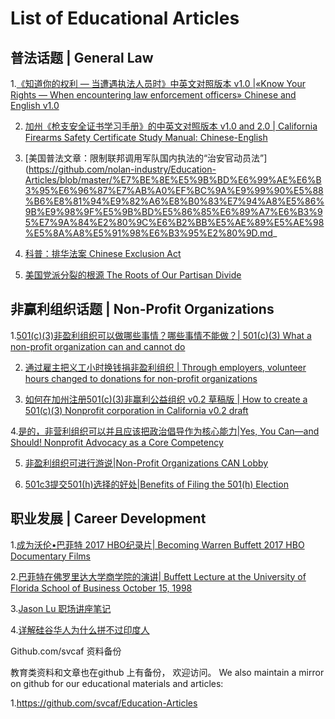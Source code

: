 # List of Educational Articles

## 普法话题 | General Law


1.[《知道你的权利 — 当遭遇执法人员时》中英文对照版本 v1.0 |«Know Your Rights — When encountering law enforcement officers» Chinese and English v1.0](https://github.com/nolan-industry/Education-Articles/blob/master/《知道你的权利%20—%20当遭遇执法人员时》中英文对照版本%20v1.0%20%7C«Know%20Your%20Rights%20—%20When%20encountering%20law%20enforcement%20officers»%20Chinese%20and%20English%20v1.0.md)

2. [加州《枪支安全证书学习手册》的中英文对照版本 v1.0 and 2.0 | California Firearms Safety Certificate Study Manual: Chinese-English](https://github.com/nolan-industry/Education-Articles/blob/master/%E5%8A%A0%E5%B7%9E%E3%80%8A%E6%9E%AA%E6%94%AF%E5%AE%89%E5%85%A8%E8%AF%81%E4%B9%A6%E5%AD%A6%E4%B9%A0%E6%89%8B%E5%86%8C%E3%80%8B%E7%9A%84%E4%B8%AD%E8%8B%B1%E6%96%87%E5%AF%B9%E7%85%A7%E7%89%88%E6%9C%AC%20v1.0%20and%202.0%20%7C%20California%20Firearms%20Safety%20Certificate%20Study%20Manual:%20Chinese-English.md)

3. [美国普法文章：限制联邦调用军队国内执法的“治安官动员法”](https://github.com/nolan-industry/Education-Articles/blob/master/%E7%BE%8E%E5%9B%BD%E6%99%AE%E6%B3%95%E6%96%87%E7%AB%A0%EF%BC%9A%E9%99%90%E5%88%B6%E8%81%94%E9%82%A6%E8%B0%83%E7%94%A8%E5%86%9B%E9%98%9F%E5%9B%BD%E5%86%85%E6%89%A7%E6%B3%95%E7%9A%84%E2%80%9C%E6%B2%BB%E5%AE%89%E5%AE%98%E5%8A%A8%E5%91%98%E6%B3%95%E2%80%9D.md_

4. [科普：排华法案 Chinese Exclusion Act](https://github.com/nolan-industry/Education-Articles/blob/master/%E7%A7%91%E6%99%AE%EF%BC%9A%E6%8E%92%E5%8D%8E%E6%B3%95%E6%A1%88%20Chinese%20Exclusion%20Act%20.md) 

5. [美国党派分裂的根源 The Roots of Our Partisan Divide](https://github.com/nolan-industry/Education-Articles/blob/master/%E7%BE%8E%E5%9B%BD%E5%85%9A%E6%B4%BE%E5%88%86%E8%A3%82%E7%9A%84%E6%A0%B9%E6%BA%90%20The%20Roots%20of%20Our%20Partisan%20Divide.md)



## 非赢利组织话题 | Non-Profit Organizations

1.[501(c)(3)非盈利组织可以做哪些事情？哪些事情不能做？| 501(c)(3) What a non-profit organization can and cannot do](https://github.com/nolan-industry/Education-Articles/blob/master/501(c)(3)%E9%9D%9E%E7%9B%88%E5%88%A9%E7%BB%84%E7%BB%87%E5%8F%AF%E4%BB%A5%E5%81%9A%E5%93%AA%E4%BA%9B%E4%BA%8B%E6%83%85%EF%BC%9F%E5%93%AA%E4%BA%9B%E4%BA%8B%E6%83%85%E4%B8%8D%E8%83%BD%E5%81%9A%EF%BC%9F%7C%20501(c)(3)%20What%20a%20non-profit%20organization%20can%20and%20cannot%20do.md)

2. [通过雇主把义工小时换钱捐非盈利组织 | Through employers, volunteer hours changed to donations for non-profit organizations](https://github.com/nolan-industry/Education-Articles/blob/master/%E9%80%9A%E8%BF%87%E9%9B%87%E4%B8%BB%E6%8A%8A%E4%B9%89%E5%B7%A5%E5%B0%8F%E6%97%B6%E6%8D%A2%E9%92%B1%E6%8D%90%E9%9D%9E%E7%9B%88%E5%88%A9%E7%BB%84%E7%BB%87%20%7C%20Through%20employers%2C%20volunteer%20hours%20changed%20to%20donations%20for%20non-profit%20organizations.md)

3. [如何在加州注册501(c)(3)非赢利公益组织 v0.2 草稿版 | How to create a 501(c)(3) Nonprofit corporation in California v0.2 draft](http://tinyurl.com/howto501c3)

4.[是的，非营利组织可以并且应该把政治倡导作为核心能力|Yes, You Can—and Should! Nonprofit Advocacy as a Core Competency](https://github.com/nolan-industry/Education-Articles/blob/master/%E6%98%AF%E7%9A%84%EF%BC%8C%E9%9D%9E%E8%90%A5%E5%88%A9%E7%BB%84%E7%BB%87%E5%8F%AF%E4%BB%A5%E5%B9%B6%E4%B8%94%E5%BA%94%E8%AF%A5%E6%8A%8A%E6%94%BF%E6%B2%BB%E5%80%A1%E5%AF%BC%E4%BD%9C%E4%B8%BA%E6%A0%B8%E5%BF%83%E8%83%BD%E5%8A%9B%7CYes%2C%20You%20Can%E2%80%94and%20Should!%20Nonprofit%20Advocacy%20as%20a%20Core%20Competency.md)

5. [非盈利组织可进行游说|Non-Profit Organizations CAN Lobby](https://github.com/nolan-industry/Education-Articles/blob/master/%E9%9D%9E%E7%9B%88%E5%88%A9%E7%BB%84%E7%BB%87%E5%8F%AF%E8%BF%9B%E8%A1%8C%E6%B8%B8%E8%AF%B4%7CNon-Profit%20Organizations%20CAN%20Lobby.md)

6. [501c3提交501(h)选择的好处|Benefits of Filing the 501(h) Election](https://github.com/nolan-industry/Education-Articles/blob/master/501c3%E6%8F%90%E4%BA%A4501(h)%E9%80%89%E6%8B%A9%E7%9A%84%E5%A5%BD%E5%A4%84%7CBenefits%20of%20Filing%20the%20501(h)%20Election.md)



## 职业发展 | Career Development 

1.[成为沃伦•巴菲特 2017 HBO纪录片| Becoming Warren Buffett 2017 HBO Documentary Films](https://github.com/nolan-industry/Education-Articles/blob/master/%E6%88%90%E4%B8%BA%E6%B2%83%E4%BC%A6%E2%80%A2%E5%B7%B4%E8%8F%B2%E7%89%B9%202017%20HBO%E7%BA%AA%E5%BD%95%E7%89%87%7C%20Becoming%20Warren%20Buffett%202017%20HBO%20Documentary%20Films.md)

2.[巴菲特在佛罗里达大学商学院的演讲| Buffett Lecture at the University of Florida School of Business October 15, 1998](https://docs.google.com/document/d/1wgtw63irGrvu_lbMp2wMuVufXC8Cn-47VJ9m9U8bT2A/edit?ts=5dfa35ab) 

3.[Jason Lu 职场讲座笔记](https://github.com/nolan-industry/Education-Articles/blob/master/Jason%20Lu%20%E8%81%8C%E5%9C%BA%E8%AE%B2%E5%BA%A7%E7%AC%94%E8%AE%B0.md)

4.[详解硅谷华人为什么拼不过印度人](https://mp.weixin.qq.com/s/rm9US1bQ8cqb4HrOkTKfZA)



Github.com/svcaf 资料备份

教育类资料和文章也在github 上有备份， 欢迎访问。 We also maintain a mirror on github for our educational materials and articles:

1.https://github.com/svcaf/Education-Articles

